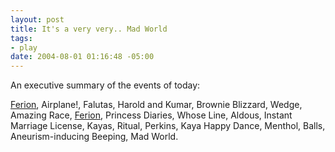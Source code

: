 ```yaml
--- 
layout: post
title: It's a very very.. Mad World
tags: 
- play
date: 2004-08-01 01:16:48 -05:00
---
```

An executive summary of the events of today:

<a href="http://www.ferion.com/?p=233385">Ferion</a>, Airplane!, Falutas, Harold and Kumar, Brownie Blizzard, Wedge, Amazing Race, <a href="http://www.ferion.com/?p=233385">Ferion</a>, Princess Diaries, Whose Line, Aldous, Instant Marriage License, Kayas, Ritual, Perkins, Kaya Happy Dance, Menthol, Balls, Aneurism-inducing Beeping, Mad World.
